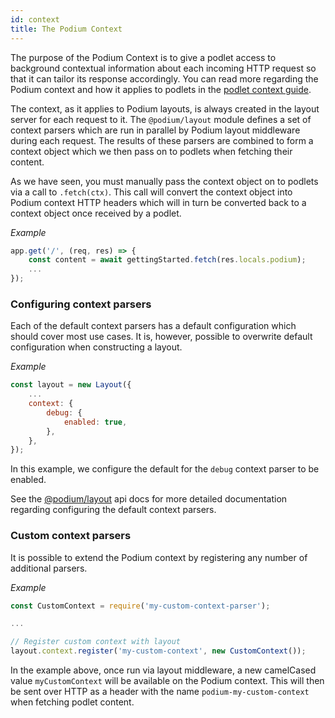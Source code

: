 ```yaml
---
id: context
title: The Podium Context
---
```


The purpose of the Podium Context is to give a podlet access to background contextual information about each incoming HTTP request so that it can tailor its response accordingly. You can read more regarding the Podium context and how it applies to podlets in the [podlet context guide](/docs/podlets/context.html).

The context, as it applies to Podium layouts, is always created in the layout server for each request to it. The `@podium/layout` module defines a set of context parsers which are run in parallel by Podium layout middleware during each request. The results of these parsers are combined to form a context object which we then pass on to podlets when fetching their content.

As we have seen, you must manually pass the context object on to podlets via a call to `.fetch(ctx)`. This call will convert the context object into Podium context HTTP headers which will in turn be converted back to a context object once received by a podlet.

_Example_

```js
app.get('/', (req, res) => {
    const content = await gettingStarted.fetch(res.locals.podium);
    ...
});
```

### Configuring context parsers

Each of the default context parsers has a default configuration which should cover most use cases. It is, however, possible to overwrite default configuration when constructing a layout.

_Example_

```js
const layout = new Layout({
    ...
    context: {
        debug: {
            enabled: true,
        },
    },
});
```

In this example, we configure the default for the `debug` context parser to be enabled.

See the [@podium/layout](api/layout.md) api docs for more detailed documentation regarding configuring the default context parsers.

### Custom context parsers

It is possible to extend the Podium context by registering any number of additional parsers.

_Example_

```js
const CustomContext = require('my-custom-context-parser');

...

// Register custom context with layout
layout.context.register('my-custom-context', new CustomContext());
```

In the example above, once run via layout middleware, a new camelCased value `myCustomContext` will be available on the Podium context. This will then be sent over HTTP as a header with the name `podium-my-custom-context` when fetching podlet content.
